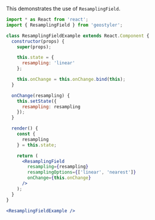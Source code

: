 <!--
 * Released under the BSD 2-Clause License
 *
 * Copyright © 2018-present, terrestris GmbH & Co. KG and GeoStyler contributors
 * All rights reserved.
 *
 * Redistribution and use in source and binary forms, with or without
 * modification, are permitted provided that the following conditions are met:
 *
 * * Redistributions of source code must retain the above copyright notice,
 *   this list of conditions and the following disclaimer.
 *
 * * Redistributions in binary form must reproduce the above copyright notice,
 *   this list of conditions and the following disclaimer in the documentation
 *   and/or other materials provided with the distribution.
 *
 * THIS SOFTWARE IS PROVIDED BY THE COPYRIGHT HOLDERS AND CONTRIBUTORS "AS IS"
 * AND ANY EXPRESS OR IMPLIED WARRANTIES, INCLUDING, BUT NOT LIMITED TO, THE
 * IMPLIED WARRANTIES OF MERCHANTABILITY AND FITNESS FOR A PARTICULAR PURPOSE
 * ARE DISCLAIMED. IN NO EVENT SHALL THE COPYRIGHT HOLDER OR CONTRIBUTORS BE
 * LIABLE FOR ANY DIRECT, INDIRECT, INCIDENTAL, SPECIAL, EXEMPLARY, OR
 * CONSEQUENTIAL DAMAGES (INCLUDING, BUT NOT LIMITED TO, PROCUREMENT OF
 * SUBSTITUTE GOODS OR SERVICES; LOSS OF USE, DATA, OR PROFITS; OR BUSINESS
 * INTERRUPTION) HOWEVER CAUSED AND ON ANY THEORY OF LIABILITY, WHETHER IN
 * CONTRACT, STRICT LIABILITY, OR TORT (INCLUDING NEGLIGENCE OR OTHERWISE)
 * ARISING IN ANY WAY OUT OF THE USE OF THIS SOFTWARE, EVEN IF ADVISED OF THE
 * POSSIBILITY OF SUCH DAMAGE.
 *
-->

This demonstrates the use of `ResamplingField`.

```jsx
import * as React from 'react';
import { ResamplingField } from 'geostyler';

class ResamplingFieldExample extends React.Component {
  constructor(props) {
    super(props);

    this.state = {
      resampling: 'linear'
    };

    this.onChange = this.onChange.bind(this);
  }

  onChange(resampling) {
    this.setState({
      resampling: resampling
    });
  }

  render() {
    const {
      resampling
    } = this.state;

    return (
      <ResamplingField
        resampling={resampling}
        resamplingOptions={['linear', 'nearest']}
        onChange={this.onChange}
      />
    );
  }
}

<ResamplingFieldExample />
```
